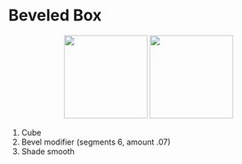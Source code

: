 # Beveled Box

<div align="center">
  <img src="Beveled Box/output.PNG" width="150" height="150">
  <img src="Beveled Box/output-wireframe.PNG" width="150" height="150">
</div>

1. Cube
2. Bevel modifier (segments 6, amount .07)
3. Shade smooth
